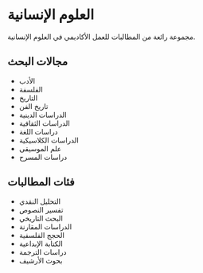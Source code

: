 # العلوم الإنسانية

مجموعة رائعة من المطالبات للعمل الأكاديمي في العلوم الإنسانية.

## مجالات البحث
- الأدب
- الفلسفة
- التاريخ
- تاريخ الفن
- الدراسات الدينية
- الدراسات الثقافية
- دراسات اللغة
- الدراسات الكلاسيكية
- علم الموسيقى
- دراسات المسرح

## فئات المطالبات
- التحليل النقدي
- تفسير النصوص
- البحث التاريخي
- الدراسات المقارنة
- الحجج الفلسفية
- الكتابة الإبداعية
- دراسات الترجمة
- بحوث الأرشيف